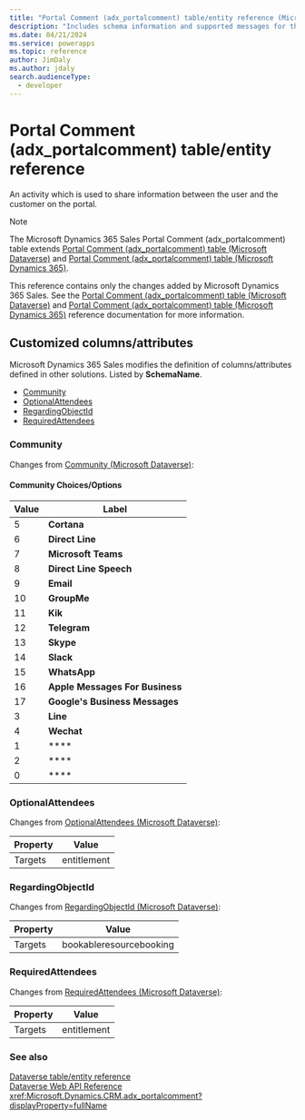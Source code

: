 ```yaml
---
title: "Portal Comment (adx_portalcomment) table/entity reference (Microsoft Dynamics 365 Sales) | Microsoft Docs"
description: "Includes schema information and supported messages for the Portal Comment (adx_portalcomment) table/entity with Microsoft Dynamics 365 Sales."
ms.date: 04/21/2024
ms.service: powerapps
ms.topic: reference
author: JimDaly
ms.author: jdaly
search.audienceType: 
  - developer
---
```


# Portal Comment (adx_portalcomment) table/entity reference

An activity which is used to share information between the user and the customer on the portal.

> [!NOTE]
> The Microsoft Dynamics 365 Sales Portal Comment (adx_portalcomment) table extends [Portal Comment (adx_portalcomment) table (Microsoft Dataverse)](/power-apps/developer/data-platform/reference/entities/adx_portalcomment) and [Portal Comment (adx_portalcomment) table (Microsoft Dynamics 365)](/dynamics365/developer/reference/dataverse/entities/adx_portalcomment).
>
> This reference contains only the changes added by Microsoft Dynamics 365 Sales.
> See the [Portal Comment (adx_portalcomment) table (Microsoft Dataverse)](/power-apps/developer/data-platform/reference/entities/adx_portalcomment) and [Portal Comment (adx_portalcomment) table (Microsoft Dynamics 365)](/dynamics365/developer/reference/dataverse/entities/adx_portalcomment) reference documentation for more information.



## Customized columns/attributes

Microsoft Dynamics 365 Sales
modifies the definition of columns/attributes defined in other solutions. Listed by **SchemaName**.

- [Community](#BKMK_Community)
- [OptionalAttendees](#BKMK_OptionalAttendees)
- [RegardingObjectId](#BKMK_RegardingObjectId)
- [RequiredAttendees](#BKMK_RequiredAttendees)

### <a name="BKMK_Community"></a> Community

Changes from [Community (Microsoft Dataverse)](/power-apps/developer/data-platform/reference/entities/adx_portalcomment#BKMK_Community):

#### Community Choices/Options

|Value|Label|
|---|---|
|5|**Cortana**|
|6|**Direct Line**|
|7|**Microsoft Teams**|
|8|**Direct Line Speech**|
|9|**Email**|
|10|**GroupMe**|
|11|**Kik**|
|12|**Telegram**|
|13|**Skype**|
|14|**Slack**|
|15|**WhatsApp**|
|16|**Apple Messages For Business**|
|17|**Google's Business Messages**|
|3|**Line**|
|4|**Wechat**|
|1|****|
|2|****|
|0|****|

### <a name="BKMK_OptionalAttendees"></a> OptionalAttendees

Changes from [OptionalAttendees (Microsoft Dataverse)](/power-apps/developer/data-platform/reference/entities/adx_portalcomment#BKMK_OptionalAttendees):

|Property|Value|
|---|---|
|Targets|entitlement|


### <a name="BKMK_RegardingObjectId"></a> RegardingObjectId

Changes from [RegardingObjectId (Microsoft Dataverse)](/power-apps/developer/data-platform/reference/entities/adx_portalcomment#BKMK_RegardingObjectId):

|Property|Value|
|---|---|
|Targets|bookableresourcebooking|


### <a name="BKMK_RequiredAttendees"></a> RequiredAttendees

Changes from [RequiredAttendees (Microsoft Dataverse)](/power-apps/developer/data-platform/reference/entities/adx_portalcomment#BKMK_RequiredAttendees):

|Property|Value|
|---|---|
|Targets|entitlement|




### See also

[Dataverse table/entity reference](../about-entity-reference.md)  
[Dataverse Web API Reference](/power-apps/developer/data-platform/webapi/reference/about)   
<xref:Microsoft.Dynamics.CRM.adx_portalcomment?displayProperty=fullName>
